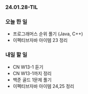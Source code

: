 ### 24.01.28-TIL
### 오늘 한 일
- 프로그래머스 순위 풀기 (Java, C++)
- 이펙티브자바 아이템 23 정리

### 내일 할 일
- CN W13-1 듣기
- CN W13-1까지 정리
- 백준 골드 1문제 풀기
- 이펙티브자바 아이템 24,25 정리
